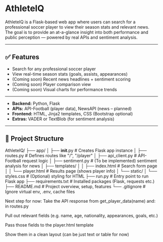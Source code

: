 # AthleteIQ

AthleteIQ is a Flask-based web app where users can search for a professional soccer player to view their season stats and relevant news. The goal is to provide an at-a-glance insight into both performance and public perception — powered by real APIs and sentiment analysis.

---

## ✅ Features

- Search for any professional soccer player
- View real-time season stats (goals, assists, appearances)
- (Coming soon) Recent news headlines + sentiment scoring
- (Coming soon) Player comparison view
- (Coming soon) Visual charts for performance trends

---

- **Backend:** Python, Flask
- **APIs:** API-Football (player data), NewsAPI (news – planned)
- **Frontend:** HTML, Jinja2 templates, CSS (Bootstrap optional)
- **Extras:** VADER or TextBlob (for sentiment analysis)

---

## 📁 Project Structure
AthleteIQ/
├── app/
│   ├── __init__.py          # Creates Flask app instance
│   ├── routes.py            # Defines routes like "/", "/player"
│   ├── api_client.py        # API-Football request logic
│   ├── sentiment.py         # (To be implemented) sentiment analysis for news
│   ├── templates/
│   │   ├── index.html       # Search form page
│   │   └── player.html      # Results page (shows player info)
│   └── static/
│       └── styles.css       # (Optional) styling for HTML
├── run.py                   # Entry point to run Flask app
├── requirements.txt         # Installed packages (Flask, requests etc.) 
├── README.md                # Project overview, setup, features
└── .gitignore               # Ignore virtual env, .env, cache files

Next step for now:
Take the API response from get_player_data(name) and: in routes.py

Pull out relevant fields (e.g. name, age, nationality, appearances, goals, etc.)

Pass those fields to the player.html template

Show them in a clean layout (can be just text or table for now)

